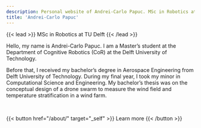```yaml
---
description: Personal website of Andrei-Carlo Papuc. MSc in Robotics at TU Delft
title: 'Andrei-Carlo Papuc'
---
```


{{< lead >}}
MSc in Robotics at TU Delft
{{< /lead >}}

Hello, my name is Andrei-Carlo Papuc. I am a Master’s student at the Department of Cognitive Robotics (CoR) at the Delft University of Technology.

Before that, I received my bachelor’s degree in Aerospace Engineering from Delft University of Technology. During my final year, I took my minor in Computational Science and Engineering. My bachelor’s thesis was on the conceptual design of a drone swarm to measure the wind field and temperature stratification in a wind farm.

<br>

{{< button href="/about/" target="_self" >}}
Learn more
{{< /button >}}